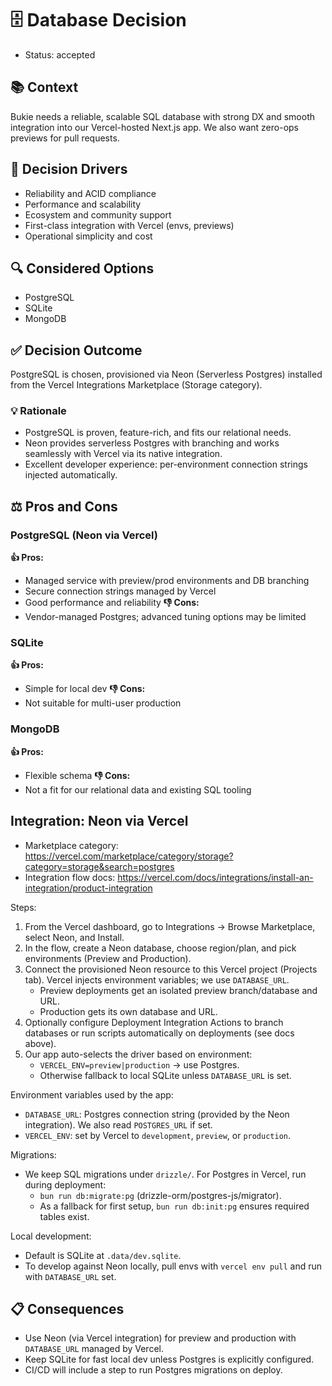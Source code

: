 # 🗄️ Database Decision
- Status: accepted

## 📚 Context
Bukie needs a reliable, scalable SQL database with strong DX and smooth integration into our Vercel-hosted Next.js app. We also want zero-ops previews for pull requests.

## 🎯 Decision Drivers
- Reliability and ACID compliance
- Performance and scalability
- Ecosystem and community support
- First-class integration with Vercel (envs, previews)
- Operational simplicity and cost

## 🔍 Considered Options
- PostgreSQL
- SQLite
- MongoDB

## ✅ Decision Outcome
PostgreSQL is chosen, provisioned via Neon (Serverless Postgres) installed from the Vercel Integrations Marketplace (Storage category).

### 💡 Rationale
- PostgreSQL is proven, feature-rich, and fits our relational needs.
- Neon provides serverless Postgres with branching and works seamlessly with Vercel via its native integration.
- Excellent developer experience: per-environment connection strings injected automatically.

## ⚖️ Pros and Cons
### PostgreSQL (Neon via Vercel)
**👍 Pros:**
- Managed service with preview/prod environments and DB branching
- Secure connection strings managed by Vercel
- Good performance and reliability
**👎 Cons:**
- Vendor-managed Postgres; advanced tuning options may be limited

### SQLite
**👍 Pros:**
- Simple for local dev
**👎 Cons:**
- Not suitable for multi-user production

### MongoDB
**👍 Pros:**
- Flexible schema
**👎 Cons:**
- Not a fit for our relational data and existing SQL tooling

## Integration: Neon via Vercel
- Marketplace category: https://vercel.com/marketplace/category/storage?category=storage&search=postgres
- Integration flow docs: https://vercel.com/docs/integrations/install-an-integration/product-integration

Steps:
1) From the Vercel dashboard, go to Integrations → Browse Marketplace, select Neon, and Install.
2) In the flow, create a Neon database, choose region/plan, and pick environments (Preview and Production).
3) Connect the provisioned Neon resource to this Vercel project (Projects tab). Vercel injects environment variables; we use `DATABASE_URL`.
	- Preview deployments get an isolated preview branch/database and URL.
	- Production gets its own database and URL.
4) Optionally configure Deployment Integration Actions to branch databases or run scripts automatically on deployments (see docs above).
5) Our app auto-selects the driver based on environment:
	- `VERCEL_ENV=preview|production` -> use Postgres.
	- Otherwise fallback to local SQLite unless `DATABASE_URL` is set.

Environment variables used by the app:
- `DATABASE_URL`: Postgres connection string (provided by the Neon integration). We also read `POSTGRES_URL` if set.
- `VERCEL_ENV`: set by Vercel to `development`, `preview`, or `production`.

Migrations:
- We keep SQL migrations under `drizzle/`. For Postgres in Vercel, run during deployment:
  - `bun run db:migrate:pg` (drizzle-orm/postgres-js/migrator).
  - As a fallback for first setup, `bun run db:init:pg` ensures required tables exist.

Local development:
- Default is SQLite at `.data/dev.sqlite`.
- To develop against Neon locally, pull envs with `vercel env pull` and run with `DATABASE_URL` set.

## 📋 Consequences
- Use Neon (via Vercel integration) for preview and production with `DATABASE_URL` managed by Vercel.
- Keep SQLite for fast local dev unless Postgres is explicitly configured.
- CI/CD will include a step to run Postgres migrations on deploy.
